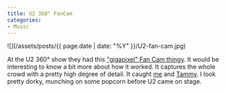 ```yaml
---
title: U2 360° FanCam
categories:
- Music
---
```


![](/assets/posts/{{ page.date | date: "%Y" }}/U2-fan-cam.jpg)
  



At the U2 360° show they had this ["gigapixel" Fan Cam thingy](http://www.u2.com/gigapixelfancam/110723/212120). It would be interesting to know a bit more about how it worked. It captures the whole crowd with a pretty high degree of detail.
It caught [me](http://www.u2.com/gigapixelfancam/110723/5710650-jamie-thingelstad) and [Tammy](http://www.u2.com/gigapixelfancam/110723/5711192-tammy-thingelstad). I look pretty dorky, munching on some popcorn before U2 came on stage.
